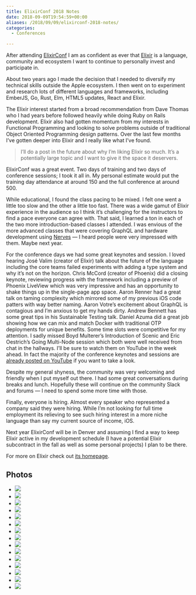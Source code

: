 ```yaml
---
title: ElixirConf 2018 Notes
date: 2018-09-09T19:54:59+00:00
aliases: /2018/09/09/elixirconf-2018-notes/
categories:
  - Conferences

---
```

After attending [ElixirConf][1] I am as confident as ever that [Elixir][2] is a language, community and ecosystem I want to continue to personally invest and participate in.

About two years ago I made the decision that I needed to diversify my technical skills outside the Apple ecosystem. I then went on to experiment and research lots of different languages and frameworks, including EmberJS, Go, Rust, Elm, HTML5 updates, React and Elixir.

The Elixir interest started from a broad recommendation from Dave Thomas who I had years before followed heavily while doing Ruby on Rails development. Elixir also had gotten momentum from my interests in Functional Programming and looking to solve problems outside of traditional Object Oriented Programming design patterns. Over the last few months I&#8217;ve gotten deeper into Elixir and I really like what I&#8217;ve found.

> I&#8217;ll do a post in the future about why I&#8217;m liking Elixir so much. It&#8217;s a potentially large topic and I want to give it the space it deservers. 

ElixirConf was a great event. Two days of training and two days of conference sessions; I took it all in. My personal estimate would put the training day attendance at around 150 and the full conference at around 500.

While educational, I found the class pacing to be mixed. I felt one went a little too slow and the other a little too fast. There was a wide gamut of Elixir experience in the audience so I think it&#8217;s challenging for the instructors to find a pace everyone can agree with. That said, I learned a ton in each of the two more introduction-based classes I attended. I was envious of the more advanced classes that were covering GraphQL and hardware development using [Nerves][3] &#8212; I heard people were very impressed with them. Maybe next year.

For the conference days we had some great keynotes and session. I loved hearing José Valim (creator of Elixir) talk about the future of the language including the core teams failed experiments with adding a type system and why it&#8217;s not on the horizon. Chris McCord (creator of Phoenix) did a closing keynote, reviewing progress with the framework including a preview of Phoenix LiveView which was very impressive and has an opportunity to shake things up in the single-page app space. Aaron Renner had a great talk on taming complexity which mirrored some of my previous iOS code patters with way better naming. Aaron Votre&#8217;s excitement about GraphQL is contagious and I&#8217;m anxious to get my hands dirty. Andrew Bennett has some great tips in his Sustainable Testing talk. Daniel Azuma did a great job showing how we can mix and match Docker with traditional OTP deployments for unique benefits. Some time slots were competitive for my attention. I sadly missed Boyd Multerer&#8217;s Introduction of Scenic and Eric Oestrich&#8217;s Going Multi-Node session which both were well received from chat in the hallways. I&#8217;ll be sure to watch them on YouTube in the week ahead. In fact the majority of the conference keynotes and sessions are [already posted on YouTube][4] if you want to take a look.

Despite my general shyness, the community was very welcoming and friendly when I put myself out there. I had some great conversations during breaks and lunch. Hopefully these will continue on the community Slack and forums &#8212; I need to spend some more time with those.

Finally, everyone is hiring. Almost every speaker who represented a company said they were hiring. While I&#8217;m not looking for full time employment its relieving to see such hiring interest in a more niche language than say my current source of income, iOS.

Next year ElixirConf will be in Denver and assuming I find a way to keep Elixir active in my development schedule (I have a potential Elixir subcontract in the fall as well as some personal projects) I plan to be there.

For more on Elixir check out [its homepage][2].

## Photos

  *  ![][5]
  *  ![][6]
  *  ![][7]
  *  ![][8]
  *  ![][9]
  *  ![][10]
  *  ![][11]
  *  ![][12]
  *  ![][13]
  *  ![][14]
  *  ![][15]
  *  ![][16]
  *  ![][17]
  *  ![][18]
  * ![][19]

 [1]: https://elixirconf.com
 [2]: https://elixir-lang.org
 [3]: https://nerves-project.org
 [4]: https://www.youtube.com/playlist?list=PLqj39LCvnOWaxI87jVkxSdtjG8tlhl7U6
 [5]: http://mikezornek.com/media/images/elixirconf-2018-photos/3A4EF5D9-80A5-4152-8FDC-29AC506B4549.JPG
 [6]: http://mikezornek.com/media/images/elixirconf-2018-photos/4D2123E1-E2AE-4611-8422-94357C55D53D.JPG
 [7]: http://mikezornek.com/media/images/elixirconf-2018-photos/689BB9EA-A470-49E8-A359-6C037AB2A7C3.JPG
 [8]: http://mikezornek.com/media/images/elixirconf-2018-photos/E2B786CE-0A56-43F9-AA6F-95F347AF57FE.JPG
 [9]: http://mikezornek.com/media/images/elixirconf-2018-photos/IMG_3228.JPG
 [10]: http://mikezornek.com/media/images/elixirconf-2018-photos/IMG_3230.jpg
 [11]: http://mikezornek.com/media/images/elixirconf-2018-photos/IMG_3232.JPG
 [12]: http://mikezornek.com/media/images/elixirconf-2018-photos/IMG_3247.JPG
 [13]: http://mikezornek.com/media/images/elixirconf-2018-photos/IMG_3248.JPG
 [14]: http://mikezornek.com/media/images/elixirconf-2018-photos/IMG_3249.JPG
 [15]: http://mikezornek.com/media/images/elixirconf-2018-photos/IMG_3250.JPG
 [16]: http://mikezornek.com/media/images/elixirconf-2018-photos/IMG_3251.JPG
 [17]: http://mikezornek.com/media/images/elixirconf-2018-photos/IMG_3252.JPG
 [18]: http://mikezornek.com/media/images/elixirconf-2018-photos/IMG_3253.JPG
 [19]: http://mikezornek.com/media/images/elixirconf-2018-photos/IMG_3254.JPG